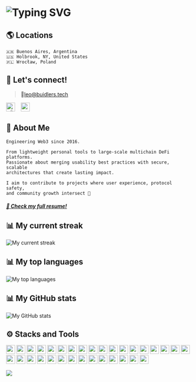 # ![Typing SVG](https://readme-typing-svg.herokuapp.com?font=Montserrat&color=edf4f7&vCenter=true&color=green&lines=Hi!+This+is+Leo+Sagan+🕶️)

## 🌎 Locations
```
🇦🇷 Buenos Aires, Argentina
🇺🇸 Holbrook, NY, United States
🇵🇱 Wrocław, Poland
```

## 🤝 Let's connect!

> 📨leo@buidlers.tech
<p align="left" justify="end">
  <a href="https://x.com/ethsagan" target="blank"><img src="https://cdn.jsdelivr.net/gh/devicons/devicon@latest/icons/twitter/twitter-original.svg" alt="x/twitter" height="24" width="24" /></a>
&nbsp;&nbsp; 
<a href="https://linkedin.com/in/blockls" alt="linkedin" target="blank"><img src="https://cdn.jsdelivr.net/gh/devicons/devicon@latest/icons/linkedin/linkedin-original.svg" height="24" width="24" /></a>
</p>







## 🧠 About Me

```text
Engineering Web3 since 2016.

From lightweight personal tools to large-scale multichain DeFi platforms.
Passionate about merging usability best practices with secure, scalable
architectures that create lasting impact.

I aim to contribute to projects where user experience, protocol safety,
and community growth intersect 🚀
```
#### _[💼 Check my full resume!](https://github.com/raiseerco/resume/readme.md)_




 
## 📊 My current streak 
![My current streak](https://github-readme-streak-stats.herokuapp.com/?user=raiseerco&)

 
## 📊 My top languages
![My top languages](https://github-readme-stats.vercel.app/api/top-langs?username=raiseerco&show_icons=true&locale=en&layout=compact)

                    
## 📊 My GitHub stats
![My GitHub stats](https://github-readme-stats.vercel.app/api?username=raiseerco&show_icons=true)





## ⚙️ Stacks and Tools
<p>
<img src="https://cdn.jsdelivr.net/gh/devicons/devicon@latest/icons/typescript/typescript-original.svg" height="24" width="24" />
<img src="https://cdn.jsdelivr.net/gh/devicons/devicon@latest/icons/javascript/javascript-original.svg" height="24" width="24" />
<img src="https://cdn.jsdelivr.net/gh/devicons/devicon@latest/icons/python/python-original.svg" height="24" width="24" />
<img src="https://cdn.jsdelivr.net/gh/devicons/devicon@latest/icons/go/go-original.svg" height="24" width="24" />
<img src="https://cdn.jsdelivr.net/gh/devicons/devicon@latest/icons/solidity/solidity-original.svg" height="24" width="24" />
<img src="https://cdn.jsdelivr.net/gh/devicons/devicon@latest/icons/rust/rust-original.svg" height="24" width="24" />
<img src="https://cdn.jsdelivr.net/gh/devicons/devicon@latest/icons/csharp/csharp-original.svg" height="24" width="24" />
<img src="https://cdn.jsdelivr.net/gh/devicons/devicon@latest/icons/java/java-original.svg" height="24" width="24" />
<img src="https://cdn.jsdelivr.net/gh/devicons/devicon@latest/icons/css3/css3-original.svg" height="24" width="24" />
<img src="https://cdn.jsdelivr.net/gh/devicons/devicon@latest/icons/html5/html5-original.svg" height="24" width="24" />
<img src="https://cdn.jsdelivr.net/gh/devicons/devicon@latest/icons/androidstudio/androidstudio-original.svg" height="24" width="24" />
<img src="https://cdn.jsdelivr.net/gh/devicons/devicon@latest/icons/react/react-original.svg" height="24" width="24" />
<img src="https://cdn.jsdelivr.net/gh/devicons/devicon@latest/icons/nextjs/nextjs-original.svg" height="24" width="24" />
<img src="https://cdn.jsdelivr.net/gh/devicons/devicon@latest/icons/nodejs/nodejs-original.svg" height="24" width="24" />
<img src="https://cdn.jsdelivr.net/gh/devicons/devicon@latest/icons/express/express-original.svg" height="24" width="24" />
<img src="https://cdn.jsdelivr.net/gh/devicons/devicon@latest/icons/dotnetcore/dotnetcore-original.svg" height="24" width="24" />
<img src="https://cdn.jsdelivr.net/gh/devicons/devicon@latest/icons/graphql/graphql-plain.svg" height="24" width="24" />
<img src="https://cdn.jsdelivr.net/gh/devicons/devicon@latest/icons/hardhat/hardhat-original.svg" height="24" width="24" />
<img src="https://cdn.jsdelivr.net/gh/devicons/devicon@latest/icons/tailwindcss/tailwindcss-original.svg" height="24" width="24" />
<img src="https://cdn.jsdelivr.net/gh/devicons/devicon@latest/icons/threejs/threejs-original.svg" height="24" width="24" />
<img src="https://cdn.jsdelivr.net/gh/devicons/devicon@latest/icons/d3js/d3js-original.svg" height="24" width="24" />
<img src="https://cdn.jsdelivr.net/gh/devicons/devicon@latest/icons/vuejs/vuejs-original.svg" height="24" width="24" />
<img src="https://cdn.jsdelivr.net/gh/devicons/devicon@latest/icons/firebase/firebase-original.svg" height="24" width="24" />
<img src="https://cdn.jsdelivr.net/gh/devicons/devicon@latest/icons/mongodb/mongodb-original.svg" height="24" width="24" />
<img src="https://cdn.jsdelivr.net/gh/devicons/devicon@latest/icons/dynamodb/dynamodb-original.svg" height="24" width="24" />
<img src="https://cdn.jsdelivr.net/gh/devicons/devicon@latest/icons/sqlite/sqlite-original.svg" height="24" width="24" />
<img src="https://cdn.jsdelivr.net/gh/devicons/devicon@latest/icons/mysql/mysql-original.svg" height="24" width="24" />
<img src="https://cdn.jsdelivr.net/gh/devicons/devicon@latest/icons/postgresql/postgresql-original.svg" height="24" width="24" />
<img src="https://cdn.jsdelivr.net/gh/devicons/devicon@latest/icons/redis/redis-original.svg" height="24" width="24" />
<img src="https://cdn.jsdelivr.net/gh/devicons/devicon@latest/icons/microsoftsqlserver/microsoftsqlserver-original.svg" height="24" width="24" />
<img src="https://cdn.jsdelivr.net/gh/devicons/devicon@latest/icons/raspberrypi/raspberrypi-original.svg" height="24" width="24" />
<img src="https://cdn.jsdelivr.net/gh/devicons/devicon@latest/icons/arduino/arduino-original.svg" height="24" width="24" />
</p>

![](https://komarev.com/ghpvc/?username=raiseerco&color=yellow&style=for-the-badge)
